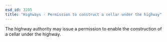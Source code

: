 ```yaml
---
esd_id: 3205
title: "Highways - Permission to construct a cellar under the highway"
---
```


The highway authority may issue a permission to enable the construction of a cellar under the highway.

